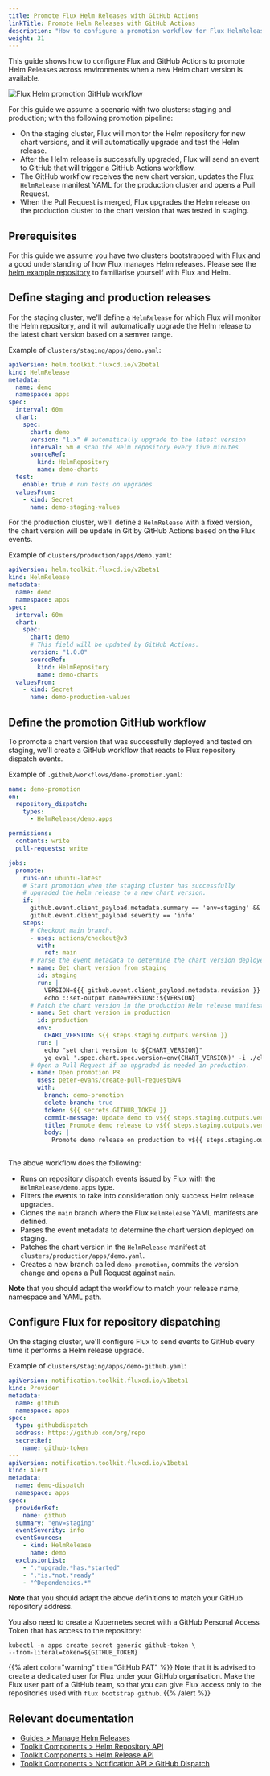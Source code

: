```yaml
---
title: Promote Flux Helm Releases with GitHub Actions
linkTitle: Promote Helm Releases with GitHub Actions
description: "How to configure a promotion workflow for Flux HelmReleases with GitHub Actions."
weight: 31
---
```


This guide shows how to configure Flux and GitHub Actions to promote
Helm Releases across environments when a new Helm chart version is available.

![Flux Helm promotion GitHub workflow](/img/flux-helm-github-promotion.png)

For this guide we assume a scenario with two clusters: staging and production;
with the following promotion pipeline:

- On the staging cluster, Flux will monitor the Helm repository for new chart versions,
  and it will automatically upgrade and test the Helm release.
- After the Helm release is successfully upgraded,
  Flux will send an event to GitHub that will trigger a GitHub Actions workflow.
- The GitHub workflow receives the new chart version, updates the Flux `HelmRelease`
  manifest YAML for the production cluster and opens a Pull Request.
- When the Pull Request is merged, Flux upgrades the Helm release on the production
  cluster to the chart version that was tested in staging.

## Prerequisites

For this guide we assume you have two clusters bootstrapped with Flux and a good understanding
of how Flux manages Helm releases. Please see the
[helm example repository](https://github.com/fluxcd/flux2-kustomize-helm-example)
to familiarise yourself with Flux and Helm.

## Define staging and production releases

For the staging cluster, we'll define a `HelmRelease` for which Flux will monitor the Helm repository,
and it will automatically upgrade the Helm release to the latest chart version based on a semver range.

Example of `clusters/staging/apps/demo.yaml`:

```yaml
apiVersion: helm.toolkit.fluxcd.io/v2beta1
kind: HelmRelease
metadata:
  name: demo
  namespace: apps
spec:
  interval: 60m
  chart:
    spec:
      chart: demo
      version: "1.x" # automatically upgrade to the latest version
      interval: 5m # scan the Helm repository every five minutes
      sourceRef:
        kind: HelmRepository
        name: demo-charts
  test:
    enable: true # run tests on upgrades
  valuesFrom:
    - kind: Secret
      name: demo-staging-values
```

For the production cluster, we'll define a `HelmRelease` with a fixed version, the chart version will be
update in Git by GitHub Actions based on the Flux events.

Example of `clusters/production/apps/demo.yaml`:

```yaml
apiVersion: helm.toolkit.fluxcd.io/v2beta1
kind: HelmRelease
metadata:
  name: demo
  namespace: apps
spec:
  interval: 60m
  chart:
    spec:
      chart: demo
      # This field will be updated by GitHub Actions.
      version: "1.0.0"
      sourceRef:
        kind: HelmRepository
        name: demo-charts
  valuesFrom:
    - kind: Secret
      name: demo-production-values
```

## Define the promotion GitHub workflow

To promote a chart version that was successfully deployed and tested on staging, we'll create a
GitHub workflow that reacts to Flux repository dispatch events.

Example of `.github/workflows/demo-promotion.yaml`:

```yaml
name: demo-promotion
on:
  repository_dispatch:
    types:
      - HelmRelease/demo.apps

permissions:
  contents: write
  pull-requests: write

jobs:
  promote:
    runs-on: ubuntu-latest
    # Start promotion when the staging cluster has successfully
    # upgraded the Helm release to a new chart version.
    if: |
      github.event.client_payload.metadata.summary == 'env=staging' &&
      github.event.client_payload.severity == 'info'
    steps:
      # Checkout main branch.
      - uses: actions/checkout@v3
        with:
          ref: main
      # Parse the event metadata to determine the chart version deployed on staging.
      - name: Get chart version from staging
        id: staging
        run: |
          VERSION=${{ github.event.client_payload.metadata.revision }}
          echo ::set-output name=VERSION::${VERSION}
      # Patch the chart version in the production Helm release manifest.
      - name: Set chart version in production
        id: production
        env:
          CHART_VERSION: ${{ steps.staging.outputs.version }}
        run: |
          echo "set chart version to ${CHART_VERSION}"
          yq eval '.spec.chart.spec.version=env(CHART_VERSION)' -i ./clusters/production/apps/demo.yaml
      # Open a Pull Request if an upgraded is needed in production.
      - name: Open promotion PR
        uses: peter-evans/create-pull-request@v4
        with:
          branch: demo-promotion
          delete-branch: true
          token: ${{ secrets.GITHUB_TOKEN }}
          commit-message: Update demo to v${{ steps.staging.outputs.version }}
          title: Promote demo release to v${{ steps.staging.outputs.version }}
          body: |
            Promote demo release on production to v${{ steps.staging.outputs.version }}
            
```

The above workflow does the following:

- Runs on repository dispatch events issued by Flux with the `HelmRelease/demo.apps` type.
- Filters the events to take into consideration only success Helm release upgrades.
- Clones the `main` branch where the Flux `HelmRelease` YAML manifests are defined.
- Parses the event metadata to determine the chart version deployed on staging.
- Patches the chart version in the `HelmRelease` manifest at `clusters/production/apps/demo.yaml`.
- Creates a new branch called `demo-promotion`, commits the version change and opens a Pull Request against `main`.

**Note** that you should adapt the workflow to match your release name, namespace and YAML path.

## Configure Flux for repository dispatching

On the staging cluster, we'll configure Flux to send events to GitHub every time
it performs a Helm release upgrade.

Example of `clusters/staging/apps/demo-github.yaml`:

```yaml
apiVersion: notification.toolkit.fluxcd.io/v1beta1
kind: Provider
metadata:
  name: github
  namespace: apps
spec:
  type: githubdispatch
  address: https://github.com/org/repo
  secretRef:
    name: github-token
---
apiVersion: notification.toolkit.fluxcd.io/v1beta1
kind: Alert
metadata:
  name: demo-dispatch
  namespace: apps
spec:
  providerRef:
    name: github
  summary: "env=staging"
  eventSeverity: info
  eventSources:
    - kind: HelmRelease
      name: demo
  exclusionList:
    - ".*upgrade.*has.*started"
    - ".*is.*not.*ready"
    - "^Dependencies.*"
```

**Note** that you should adapt the above definitions to match your GitHub repository address.

You also need to create a Kubernetes secret with a GitHub Personal Access Token
that has access to the repository:

```shell
kubectl -n apps create secret generic github-token \
--from-literal=token=${GITHUB_TOKEN}
```

{{% alert color="warning" title="GitHub PAT" %}}
Note that it is advised to create a dedicated user for Flux under your GitHub organisation.
Make the Flux user part of a GitHub team, so that you can give Flux access only
to the repositories used with `flux bootstrap github`.
{{% /alert %}}

## Relevant documentation

- [Guides > Manage Helm Releases](../guides/helmreleases.md)
- [Toolkit Components > Helm Repository API](../components/source/helmrepositories.md)
- [Toolkit Components > Helm Release API](../components/helm/helmreleases.md)
- [Toolkit Components > Notification API > GitHub Dispatch](../components/notification/provider.md#github-repository-dispatch)
